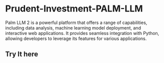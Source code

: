 # Prudent-Investment-PALM-LLM

Palm LLM 2 is a powerful platform that offers a range of capabilities, including data analysis, machine learning model deployment, and interactive web applications. It provides seamless integration with Python, allowing developers to leverage its features for various applications.

## Try It here

